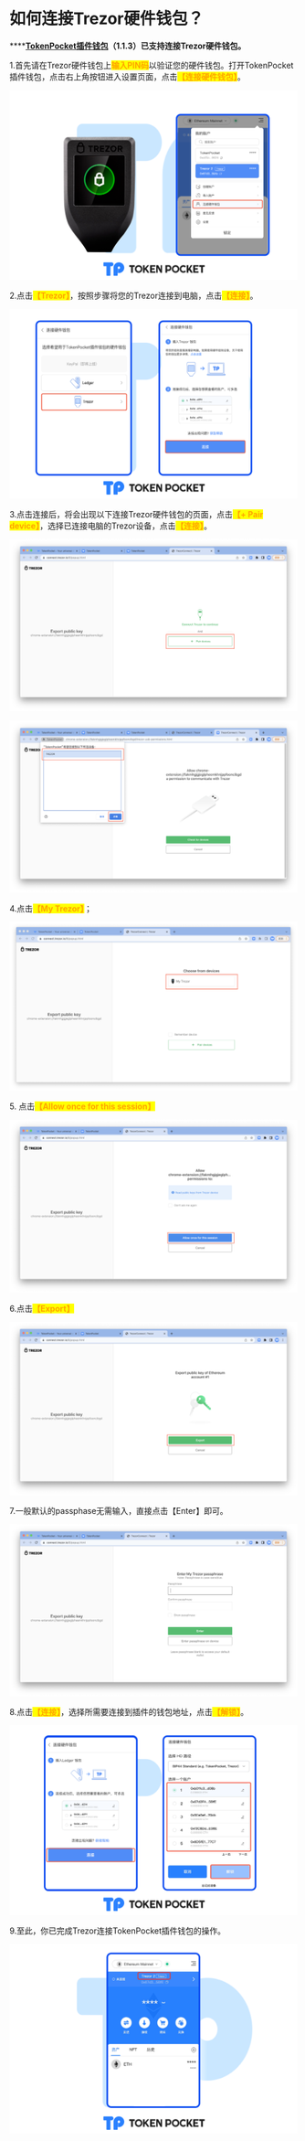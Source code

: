# 如何连接Trezor硬件钱包？

****[**TokenPocket插件钱包**](https://extension.tokenpocket.pro/#/)**（1.1.3）已支持连接Trezor硬件钱包。**

1.首先请在Trezor硬件钱包上<mark style="color:orange;">**输入PIN码**</mark>以验证您的硬件钱包。打开TokenPocket插件钱包，点击右上角按钮进入设置页面，点击<mark style="color:orange;">**【连接硬件钱包】**</mark>。

![](<../../../.gitbook/assets/trezor cn1.png>)

2.点击<mark style="color:orange;">**【Trezor】**</mark>，按照步骤将您的Trezor连接到电脑，点击<mark style="color:orange;">**【连接】**</mark>。

![](<../../../.gitbook/assets/trezor cn2 (1).png>)

3.点击连接后，将会出现以下连接Trezor硬件钱包的页面，点击<mark style="color:orange;">**【+ Pair device】**</mark>，选择已连接电脑的Trezor设备，点击<mark style="color:orange;">**【连接】**</mark>。

![](../../../.gitbook/assets/trezor1.png)

![](../../../.gitbook/assets/trezor2.png)

4.点击<mark style="color:orange;">**【My Trezor】**</mark>；

![](../../../.gitbook/assets/trezor3.png)

5\. 点击<mark style="color:orange;">**【Allow once for this session】**</mark>

![](<../../../.gitbook/assets/t new1.png>)

6.点击<mark style="color:orange;">**【Export】**</mark>

![](<../../../.gitbook/assets/t new2.png>)

7.一般默认的passphase无需输入，直接点击【Enter】即可。

![](<../../../.gitbook/assets/t new3.png>)

8.点击<mark style="color:orange;">**【连接】**</mark>，选择所需要连接到插件的钱包地址，点击<mark style="color:orange;">**【解锁】**</mark>。

![](<../../../.gitbook/assets/Group 19012.png>)

9.至此，你已完成Trezor连接TokenPocket插件钱包的操作。

![](<../../../.gitbook/assets/Group 19011.png>)
